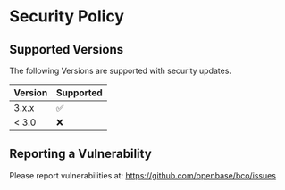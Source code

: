 # Security Policy

## Supported Versions

The following Versions are supported with security updates.

| Version | Supported          |
| ------- | ------------------ |
| 3.x.x   | :white_check_mark: |
| < 3.0   | :x:                |

## Reporting a Vulnerability

Please report vulnerabilities at: https://github.com/openbase/bco/issues
